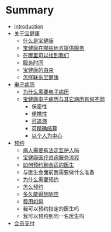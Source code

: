 # Summary

* [Introduction](README.md)
* [关于宝健康](chapter1.md)
  * [什么是宝健康](chapter1/bao-jian-kang.md)
  * [宝健康在哪些地方提供服务](chapter1/bao-jian-kang-zai-na-xie-di-fang-ti-gong-fu-wu.md)
  * [在哪里可以找到我们](chapter1/zai-na-li-ke-yi-zhao-dao-wo-men.md)
  * [服务时间](chapter1/fu-wu-shi-jian.md)
  * [宝健康的由来](chapter1/bao-jian-kang-de-you-lai.md)
  * [怎样联系宝健康](chapter1/zen-yang-lian-xi-bao-jian-kang.md)
* [电子病历](dian-zi-bing-li.md)
  * [为什么需要电子病历](dian-zi-bing-li/wei-shi-yao-xu-yao-ge-ren-dian-zi-bing-li.md)
  * [宝健康电子病历与其它病历有何不同](dian-zi-bing-li/bao-jian-kang-dian-zi-bing-li-de-te-dian.md)
    * 保密性
    * [便携性](dian-zi-bing-li/bao-jian-kang-dian-zi-bing-li-de-te-dian/bian-xi-xing.md)
    * [可追溯](dian-zi-bing-li/bao-jian-kang-dian-zi-bing-li-de-te-dian/ke-zhui-su.md)
    * [可精确结算](dian-zi-bing-li/bao-jian-kang-dian-zi-bing-li-de-te-dian/ke-jing-que-jie-suan.md)
    * [以个人为中心](dian-zi-bing-li/bao-jian-kang-dian-zi-bing-li-de-te-dian/ke-jing-que-jie-suan/yi-ge-ren-wei-zhong-xin.md)
* [预约](yu-yue.md)
  * [病人需要有法定监护人吗](yu-yue/bing-ren-xu-yao-you-fa-ding-jian-hu-ren-ma.md)
  * [宝健康医疗咨询服务流程](yu-yue/bao-jian-kang-zi-xun-fu-wu-liu-cheng.md)
  * [如何预约到合适的医生](yu-yue/ru-he-yu-yue-dao-he-shi-de-yi-sheng.md)
  * 与医生会面前我需要做什么准备
  * [为什么需要预约](yu-yue/wei-shi-yao-xu-yao-yu-yue.md)
  * [怎么预约](yu-yue/zen-yao-yu-yue.md)
  * [多久能得到响应](yu-yue/duo-jiu-neng-de-dao-xiang-ying.md)
  * [费用如何](yu-yue/fei-yong-ru-he.md)
  * 我可以预约指定的医生吗
  * 我可以预约到同一名医生吗
* [会员支付](hui-yuan-zhi-fu.md)

